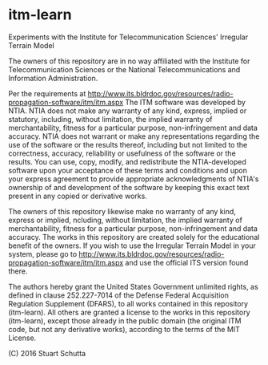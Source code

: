 # itm-learn
Experiments with the Institute for Telecommunication Sciences' Irregular Terrain Model

The owners of this repository are in no way affiliated with the Institute for Telecommunication Sciences or the National Telecommunications and Information Administration.

Per the requirements at http://www.its.bldrdoc.gov/resources/radio-propagation-software/itm/itm.aspx
The ITM software was developed by NTIA. NTIA does not make any warranty of any kind, express, implied or statutory, including, without limitation, the implied warranty of merchantability, fitness for a particular purpose, non-infringement and data accuracy. NTIA does not warrant or make any representations regarding the use of the software or the results thereof, including but not limited to the correctness, accuracy, reliability or usefulness of the software or the results. You can use, copy, modify, and redistribute the NTIA-developed software upon your acceptance of these terms and conditions and upon your express agreement to provide appropriate acknowledgments of NTIA's ownership of and development of the software by keeping this exact text present in any copied or derivative works.

The owners of this repository likewise make no warranty of any kind, express or implied, ncluding, without limitation, the implied warranty of merchantability, fitness for a particular purpose, non-infringement and data accuracy. The works in this repository are created solely for the educational benefit of the owners. If you wish to use the Irregular Terrain Model in your system, please go to http://www.its.bldrdoc.gov/resources/radio-propagation-software/itm/itm.aspx and use the official ITS version found there.

The authors hereby grant the United States Government unlimited rights, as defined in clause 252.227-7014 of the Defense Federal Acquisition Regulation Supplement (DFARS), to all works contained in this repository (itm-learn). All others are granted a license to the works in this repository (itm-learn), except those already in the public domain (the original ITM code, but not any derivative works), according to the terms of the MIT License.

(C) 2016 Stuart Schutta
